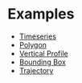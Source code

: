 # Examples

* <a href="../timeseries_example">Timeseries</a>
* <a href="../polygon_example">Polygon</a>
* <a href="../vertical_profile_example">Vertical Profile</a>
* <a href="../boundingbox_example">Bounding Box</a>
* <a href="../trajectory">Trajectory</a>